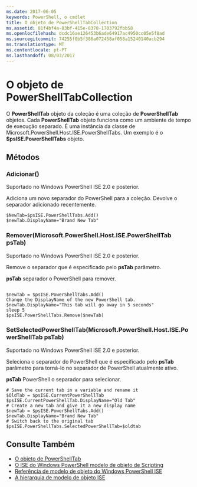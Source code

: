```yaml
---
ms.date: 2017-06-05
keywords: PowerShell, o cmdlet
title: O objeto de PowerShellTabCollection
ms.assetid: 81f4bf4a-83bf-415e-8378-1703792fbb58
ms.openlocfilehash: dcdc16ae126453b6ade64917ac4950cc05e5f8ad
ms.sourcegitcommit: 74255f0b5f386a072458af058a15240140acb294
ms.translationtype: MT
ms.contentlocale: pt-PT
ms.lasthandoff: 08/03/2017
---
```

# <a name="the-powershelltabcollection-object"></a>O objeto de PowerShellTabCollection
  O **PowerShellTab** objeto da coleção é uma coleção de **PowerShellTab** objetos. Cada **PowerShellTab** objeto funciona como um ambiente de tempo de execução separado. É uma instância da classe de Microsoft.PowerShell.Host.ISE.PowerShellTabs. Um exemplo é o **$psISE.PowerShellTabs** objeto.

## <a name="methods"></a>Métodos

### <a name="add"></a>Adicionar\(\)
  Suportado no Windows PowerShell ISE 2.0 e posterior. 

 Adiciona um novo separador do PowerShell para a coleção. Devolve o separador adicionado recentemente.

```
$NewTab=$psISE.PowerShellTabs.Add()
$newTab.DisplayName="Brand New Tab"
```

### <a name="removemicrosoftpowershellhostisepowershelltab-pstab"></a>Remover\(Microsoft.PowerShell.Host.ISE.PowerShellTab psTab\)
  Suportado no Windows PowerShell ISE 2.0 e posterior. 

 Remove o separador que é especificado pelo **psTab** parâmetro.

 **psTab** separador o PowerShell para remover.

```

$newTab = $psISE.PowerShellTabs.Add()
Change the DisplayName of the new PowerShell tab. 
$newTab.DisplayName="This tab will go away in 5 seconds" 
sleep 5 
$psISE.PowerShellTabs.Remove($newTab)
```

### <a name="setselectedpowershelltabmicrosoftpowershellhostisepowershelltab-pstab"></a>SetSelectedPowerShellTab\(Microsoft.PowerShell.Host.ISE.PowerShellTab psTab\)
  Suportado no Windows PowerShell ISE 2.0 e posterior. 

 Seleciona o separador do PowerShell que é especificado pelo **psTab** parâmetro para torná-lo no separador de PowerShell atualmente ativo.

 **psTab** PowerShell o separador para selecionar.

```
# Save the current tab in a variable and rename it
$OldTab = $psISE.CurrentPowerShellTab
$psISE.CurrentPowerShellTab.DisplayName="Old Tab"
# Create a new tab and give it a new display name
$newTab = $psISE.PowerShellTabs.Add()
$newTab.DisplayName="Brand New Tab" 
# Switch back to the original tab
$psISE.PowerShellTabs.SelectedPowerShellTab=$oldtab
```

## <a name="see-also"></a>Consulte Também
- [O objeto de PowerShellTab](The-PowerShellTab-Object.md) 
- [O ISE do Windows PowerShell modelo de objeto de Scripting](../ise/The-Windows-PowerShell-ISE-Scripting-Object-Model.md) 
- [Referência de modelo de objeto do Windows PowerShell ISE](../ise/Windows-PowerShell-ISE-Object-Model-Reference.md) 
- [A hierarquia de modelo de objeto ISE](../ise/The-ISE-Object-Model-Hierarchy.md)

  
